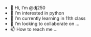 - 👋 Hi, I’m @dj250
- 👀 I’m interested in python
- 🌱 I’m currently learning in 11th class
- 💞️ I’m looking to collaborate on ...
- 📫 How to reach me ...

<!---
dj250/dj250 is a ✨ special ✨ repository because its `README.md` (this file) appears on your GitHub profile.
You can click the Preview link to take a look at your changes.
--->
